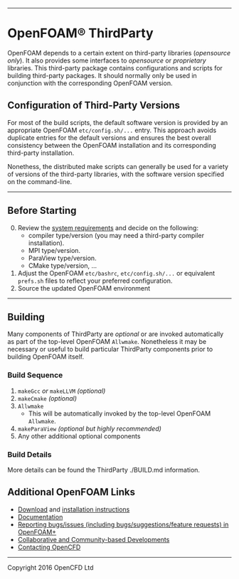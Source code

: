 <!--
   |--------------------------------------------------------------------------|
   | =========                 |                                              |
   | \\      /  F ield         | OpenFOAM: The Open Source CFD Toolbox        |
   |  \\    /   O peration     |                                              |
   |   \\  /    A nd           | Copyright (C) 2016 OpenCFD Ltd.              |
   |    \\/     M anipulation  |                                              |
   |--------------------------------------------------------------------------|
  -->

---

# OpenFOAM&reg; ThirdParty

OpenFOAM depends to a certain extent on third-party libraries
(*opensource only*). It also provides some interfaces to *opensource* or
*proprietary* libraries. This third-party package contains configurations and
scripts for building third-party packages. It should normally only be used in
conjunction with the corresponding OpenFOAM version.

## Configuration of Third-Party Versions

For most of the build scripts, the default software version
is provided by an appropriate OpenFOAM `etc/config.sh/...` entry.
This approach avoids duplicate entries for the default versions and
ensures the best overall consistency between the OpenFOAM installation
and its corresponding third-party installation.

Nonethess, the distributed make scripts can generally be used for a
variety of versions of the third-party libraries, with the software
version specified on the command-line.

---

## Before Starting

0. Review the [system requirements](http://www.openfoam.com/documentation/system-requirements.php)
   and decide on the following:
   * compiler type/version (you may need a third-party compiler installation).
   * MPI type/version.
   * ParaView type/version.
   * CMake type/version, ...
1. Adjust the OpenFOAM `etc/bashrc`, `etc/config.sh/...` or equivalent
   `prefs.sh` files to reflect your preferred configuration.
2. Source the updated OpenFOAM environment

---

## Building

Many components of ThirdParty are *optional* or are invoked
automatically as part of the top-level OpenFOAM `Allwmake`.
Nonetheless it may be necessary or useful to build particular
ThirdParty components prior to building OpenFOAM itself.

### Build Sequence

1. `makeGcc` _or_ `makeLLVM` *(optional)*
2. `makeCmake`  *(optional)*
3. `Allwmake`
   - This will be automatically invoked by the top-level OpenFOAM `Allwmake`.
4. `makeParaView`  *(optional but highly recommended)*
5. Any other additional optional components


### Build Details

More details can be found the ThirdParty ./BUILD.md information.


<!-- Standard Footer -->
## Additional OpenFOAM Links

- [Download](http://www.openfoam.com/releases) and
  [installation instructions](http://www.openfoam.com/download/installation.php)
- [Documentation](http://www.openfoam.com/documentation)
- [Reporting bugs/issues (including bugs/suggestions/feature requests) in OpenFOAM+](http://www.openfoam.com/code/bug-reporting.php)
- [Collaborative and Community-based Developments](http://www.openfoam.com/services/community-projects.php)
- [Contacting OpenCFD](http://www.openfoam.com/contact)

---

Copyright 2016 OpenCFD Ltd
